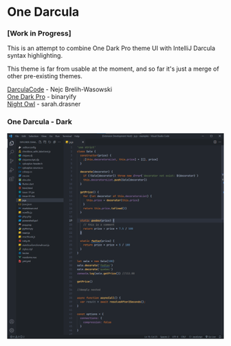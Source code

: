 # One Darcula

### [Work in Progress]

This is an attempt to combine One Dark Pro theme UI with IntelliJ Darcula syntax highlighting.

This theme is far from usable at the moment, and so far it's just a merge of other pre-existing themes.

[DarculaCode](https://marketplace.visualstudio.com/items?itemName=nejcbw.darcula-code) - Nejc Brelih-Wasowski  
[One Dark Pro](https://marketplace.visualstudio.com/items?itemName=zhuangtongfa.Material-theme) - binaryify  
[Night Owl](https://marketplace.visualstudio.com/items?itemName=sdras.night-owl) - sarah.drasner

### One Darcula - Dark
![Preview](https://raw.githubusercontent.com/Metainy/one-darcula-vscode-theme/main/images/Screenshot%202022-01-30%20011037.png)